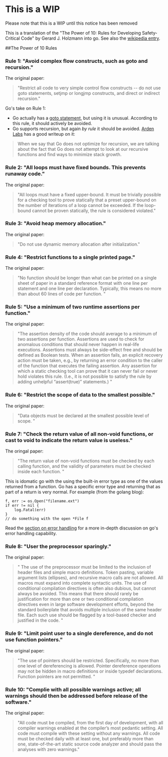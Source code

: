 # This is a WIP
Please note that this is a WIP until this notice has been removed

This is a translation of the "The Power of 10: Rules for Developing Safety-Critical Code" by Gerard J. Holzmann into go.  See also the [wikipedia entry](https://en.wikipedia.org/wiki/The_Power_of_10:_Rules_for_Developing_Safety-Critical_Code).

##The Power of 10 Rules

### Rule 1: "Avoid complex flow constructs, such as goto and recursion."

The original paper:
> "Restrict all code to very simple control flow constructs -- do not use goto statements, setjmp or longjmp constructs, 
> and direct or indirect recursion."

Go's take on Rule 1:
* Go actually has a [goto statement](http://golang.org/ref/spec#Goto_statements), but using it is unusual.  According to this rule, it should actively be avoided.
* Go supports recursion, but again *by rule* it should be avoided.  [Arden Labs](http://www.goinggo.net/2013/09/recursion-and-tail-calls-in-go_26.html) has a good writeup on it:

> When we say that Go does not optimize for recursion, we are talking about the fact that Go does not attempt to look at our 
> recursive functions and find ways to minimize stack growth. 


### Rule 2: "All loops must have fixed bounds.  This prevents runaway code."

The original paper:
> "All loops must have a fixed upper-bound. It must be trivially possible for a checking tool to prove 
> statically that a preset upper-bound on the number of iterations of a loop cannot be exceeded. If the 
> loop-bound cannot be proven statically, the rule is considered violated."

### Rule 3: "Avoid heap memory allocation."

The original paper:
> "Do not use dynamic memory allocation after initialization." 

### Rule 4: "Restrict functions to a single printed page."

The original paper:
> "No function should be longer than what can be printed on a single sheet of paper in a standard reference 
> format with one line per statement and one line per declaration. Typically, this means no more than 
> about 60 lines of code per function. "

### Rule 5: "Use a minimum of two runtime assertions per function."

The original paper:
> "The assertion density of the code should average to a minimum of two assertions per function. Assertions 
> are used to check for anomalous conditions that should never happen in real-life executions. Assertions 
> must always be side-effect free and should be defined as Boolean tests. When an assertion fails, an explicit
> recovery action must be taken, e.g., by returning an error condition to the caller of the
> function that executes the failing assertion. Any assertion for which a static checking
> tool can prove that it can never fail or never hold violates this rule. (I.e., it is not
> possible to satisfy the rule by adding unhelpful “assert(true)” statements.) "

### Rule 6: "Restrict the scope of data to the smallest possible."

The original paper:
> "Data objects must be declared at the smallest possible level of scope. "

### Rule 7: "Check the return value of all non-void functions, or cast to void to indicate the return value is useless."

The oringal paper:
> "The return value of non-void functions must be checked by each calling function, and the validity 
> of parameters must be checked inside each function. "

This is idomatic go with the using the built-in error type as one of the values returned from a function.  Go has a specific error type and returning that as part of a return is very normal.  For example (from the golang blog):

```
f, err := os.Open("filename.ext")
if err != nil {
    log.Fatal(err)
}
// do something with the open *File f
```

Read the [section on error handling](http://blog.golang.org/error-handling-and-go) for a more in-depth discussion on go's error handling capability.


### Rule 8: "User the preprocessor sparingly."

The original paper:
> " The use of the preprocessor must be limited to the inclusion of header files and simple macro 
> definitions. Token pasting, variable argument lists (ellipses), and recursive macro calls are 
> not allowed. All macros must expand into complete syntactic units. The use of conditional 
> compilation directives is often also dubious, but cannot always be avoided. This means that there 
> should rarely be justification for more than one or two conditional compilation directives even 
> in large software development efforts, beyond the standard boilerplate that avoids multiple inclusion of 
> the same header file. Each such use should be flagged by a tool-based checker and justified in the code. "

### Rule 9: "Limit point user to a single dereference, and do not use function pointers."

The original paper:
> "The use of pointers should be restricted. Specifically, no more than one level of
> dereferencing is allowed. Pointer dereference operations may not be hidden in macro
> definitions or inside typedef declarations. Function pointers are not permitted. "

### Rule 10: "Complie with all possible warnings active; all warnings should then be addressed before release of the software."

The original paper:
> "All code must be compiled, from the first day of development, with all compiler warnings 
> enabled at the compiler’s most pedantic setting. All code must
> compile with these setting without any warnings. All code must be checked daily with
> at least one, but preferably more than one, state-of-the-art static source code analyzer
> and should pass the analyses with zero warnings."

